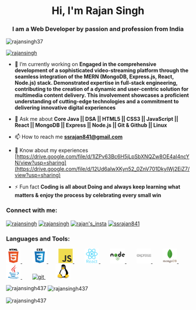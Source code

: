 
<h1 align="center">Hi, I'm Rajan Singh</h1>
<h3 align="center">I am a Web Developer by passion and profession from India</h3>

<p align="left"> <img src="https://komarev.com/ghpvc/?username=rajansingh37&label=Profile%20views&color=0e75b6&style=flat" alt="rajansingh37" /> </p>

<p align="left"> <a href="https://twitter.com/rajansingh" target="blank"><img src="https://img.shields.io/twitter/follow/rajansingh?logo=twitter&style=for-the-badge" alt="rajansingh" /></a> </p>


- 🔭 I’m currently working on **Engaged in the comprehensive development of a sophisticated video-streaming platform through the seamless integration of the MERN (MongoDB, Express.js, React, Node.js) stack. Demonstrated expertise in full-stack engineering, contributing to the creation of a dynamic and user-centric solution for multimedia content delivery. This involvement showcases a proficient understanding of cutting-edge technologies and a commitment to delivering innovative digital experiences**

- 💬 Ask me about **Core Java || DSA || HTML5 || CSS3 || JavaScript || React || MongoDB || Express || Node.js || Git & Github || Linux**

- 📫 How to reach me **ssrajan841@gmail.com**

- 📄 Know about my experiences [https://drive.google.com/file/d/1lZPv63Bc6H5jLpSbXNQZw8OE4aI4ncYN/view?usp=sharing](https://drive.google.com/file/d/12Ud6alwXKyn52_0ZnV701DkyIWj2EiZ7/view?usp=sharing)

- ⚡ Fun fact **Coding is all about Doing and always keep learning what matters & enjoy the process by celebrating every small win**

<h3 align="left">Connect with me:</h3>
<p align="left">
  
<a href="https://twitter.com/si21652239/status/1617942831590682624?t=0KUghqxyxGSc06WLNd8Znw&s=19 " target="blank"><img align="center" src="https://raw.githubusercontent.com/rahuldkjain/github-profile-readme-generator/master/src/images/icons/Social/twitter.svg" alt="rajansingh" height="30" width="40" /></a>
<a href="https://linkedin.com/in/7rajansingh" target="blank"><img align="center" src="https://raw.githubusercontent.com/rahuldkjain/github-profile-readme-generator/master/src/images/icons/Social/linked-in-alt.svg" alt="rajansingh" height="30" width="40" /></a>
<a href="https://www.instagram.com/rajan_singh841/" target="blank"><img align="center" src="https://raw.githubusercontent.com/rahuldkjain/github-profile-readme-generator/master/src/images/icons/Social/instagram.svg" alt="rajan's_insta" height="30" width="40" /></a>
<a href="https://www.leetcode.com/ssrajan841" target="blank"><img align="center" src="https://raw.githubusercontent.com/rahuldkjain/github-profile-readme-generator/master/src/images/icons/Social/leet-code.svg" alt="ssrajan841" height="30" width="40" /></a>

</p>


<h3 align="left">Languages and Tools:</h3>


<p align="left">
  <a href="https://www.w3.org/html/" target="_blank" rel="noreferrer"> <img src="https://raw.githubusercontent.com/devicons/devicon/master/icons/html5/html5-original-wordmark.svg" alt="html5" width="40" height="40"/> </a>&nbsp;&nbsp;&nbsp;&nbsp;&nbsp;&nbsp;
  <a href="https://www.w3schools.com/css/" target="_blank" rel="noreferrer"> <img src="https://raw.githubusercontent.com/devicons/devicon/master/icons/css3/css3-original-wordmark.svg" alt="css3" width="40" height="40"/> </a>&nbsp;&nbsp;&nbsp;&nbsp;&nbsp;&nbsp;
  <!-- <a href="https://tailwindcss.com/" target="_blank" rel="noreferrer"> <img src="https://www.vectorlogo.zone/logos/tailwindcss/tailwindcss-icon.svg" alt="tailwind" width="40" height="40"/> </a> -->
  <a href="https://developer.mozilla.org/en-US/docs/Web/JavaScript" target="_blank" rel="noreferrer"> <img src="https://raw.githubusercontent.com/devicons/devicon/master/icons/javascript/javascript-original.svg" alt="javascript" width="40" height="40"/> </a>&nbsp;&nbsp;&nbsp;&nbsp;&nbsp;&nbsp;
  <a href="https://reactjs.org/" target="_blank" rel="noreferrer"> <img src="https://raw.githubusercontent.com/devicons/devicon/master/icons/react/react-original-wordmark.svg" alt="react" width="40" height="40"/> </a>&nbsp;&nbsp;&nbsp;&nbsp;&nbsp;&nbsp;
  <!-- <a href="https://redux.js.org" target="_blank" rel="noreferrer"> <img src="https://raw.githubusercontent.com/devicons/devicon/master/icons/redux/redux-original.svg" alt="redux" width="40" height="40"/> </a> -->
  <a href="https://nodejs.org" target="_blank" rel="noreferrer"> <img src="https://raw.githubusercontent.com/devicons/devicon/master/icons/nodejs/nodejs-original-wordmark.svg" alt="nodejs" width="40" height="40"/> </a>&nbsp;&nbsp;&nbsp;&nbsp;&nbsp;&nbsp;
  <a href="https://expressjs.com" target="_blank" rel="noreferrer"> <img src="https://raw.githubusercontent.com/devicons/devicon/master/icons/express/express-original-wordmark.svg" alt="express" width="40" height="40"/> </a>&nbsp;&nbsp;&nbsp;&nbsp;&nbsp;&nbsp;
  <a href="https://www.mongodb.com/" target="_blank" rel="noreferrer"> <img src="https://raw.githubusercontent.com/devicons/devicon/master/icons/mongodb/mongodb-original-wordmark.svg" alt="mongodb" width="40" height="40"/> </a>&nbsp;&nbsp;&nbsp;&nbsp;&nbsp;&nbsp;
  <a href="https://www.java.com" target="_blank" rel="noreferrer"> <img src="https://raw.githubusercontent.com/devicons/devicon/master/icons/java/java-original.svg" alt="java" width="40" height="40"/> </a>&nbsp;&nbsp;&nbsp;&nbsp;&nbsp;&nbsp;
  <a href="https://git-scm.com/" target="_blank" rel="noreferrer"> <img src="https://www.vectorlogo.zone/logos/git-scm/git-scm-icon.svg" alt="git" width="40" height="40"/> </a>&nbsp;&nbsp;&nbsp;&nbsp;&nbsp;&nbsp;
  <a href="https://www.linux.org/" target="_blank" rel="noreferrer"> <img src="https://raw.githubusercontent.com/devicons/devicon/master/icons/linux/linux-original.svg" alt="linux" width="40" height="40"/> </a>
</p>



<p><img align="left" src="https://github-readme-stats.vercel.app/api/top-langs?username=rajansingh437&show_icons=true&locale=en&layout=compact" alt="rajansingh437" /></p>

<p>&nbsp;<img align="center" src="https://github-readme-stats.vercel.app/api?username=rajansingh437&show_icons=true&locale=en" alt="rajansingh437" /></p>

<p><img align="center" src="https://github-readme-streak-stats.herokuapp.com/?user=rajansingh437&" alt="rajansingh437" /></p>


